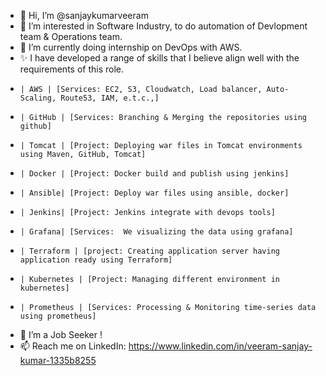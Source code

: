 - 👋 Hi, I’m @sanjaykumarveeram
- 👀 I’m interested in Software Industry, to do automation of Devlopment team & Operations team.
- 🌱 I’m currently doing internship on DevOps with AWS.
- ✨ I have developed a range of skills that I believe align well with the requirements of this role.
-     | AWS | [Services: EC2, S3, Cloudwatch, Load balancer, Auto-Scaling, Route53, IAM, e.t.c.,]
-     | GitHub | [Services: Branching & Merging the repositories using github]
-     | Tomcat | [Project: Deploying war files in Tomcat environments using Maven, GitHub, Tomcat] 
-     | Docker | [Project: Docker build and publish using jenkins]
-     | Ansible| [Project: Deploy war files using ansible, docker]
-     | Jenkins| [Project: Jenkins integrate with devops tools]
-     | Grafana| [Services:  We visualizing the data using grafana]
-     | Terraform | [project: Creating application server having application ready using Terraform]
-     | Kubernetes | [Project: Managing different environment in kubernetes]
-     | Prometheus | [Services: Processing & Monitoring time-series data using prometheus]
- 💞️ I’m a Job Seeker !
- 📫 Reach me on LinkedIn: https://www.linkedin.com/in/veeram-sanjay-kumar-1335b8255

<!---
sanjaykumarveeram/sanjaykumarveeram is a ✨ special ✨ repository because its `README.md` (this file) appears on your GitHub profile.
You can click the Preview link to take a look at your changes.
--->
